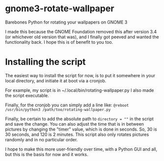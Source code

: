 # gnome3-rotate-wallpaper
Barebones Python for rotating your wallpapers on GNOME 3

I made this because the GNOME Foundation removed this after version 3.4 (or whichever old version that was), and I finally got peeved and wanted the functionality back. I hope this is of benefit to you too.

# Installing the script
The easiest way to install the script for now, is to put it somewhere in your local directory, and initiate it at boot via a cronjob. 

For example, my script is in ~/.local/bin/rotating-wallpaper.py
I also made the script executable.

Finally, for the cronjob you can simply add a line like:
`@reboot /usr/bin/python3 /path/too/rotating-wallpaper.py`

Finally, be certain to add the absolute path to `directory = ""` in the script and save the change. You can also adjust the time that is in between pictures by changing the "timer" value, which is done in seconds. So, 30 is 30 seconds, and 120 is 2 minutes. This script also only rotates pictures randomly and in no particular order.

I hope to make this more user-friendly over time, with a Python GUI and all, but this is the basis for now and it works.
